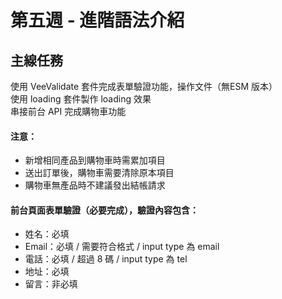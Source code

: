 # 第五週 - 進階語法介紹

## 主線任務  
使用 VeeValidate 套件完成表單驗證功能，操作文件（無ESM 版本）  
使用 loading 套件製作 loading 效果  
串接前台 API 完成購物車功能  

#### 注意：  

- 新增相同產品到購物車時需累加項目  
- 送出訂單後，購物車需要清除原本項目  
- 購物車無產品時不建議發出結帳請求  
  

#### 前台頁面表單驗證（必要完成），驗證內容包含：  

- 姓名：必填  
- Email：必填 / 需要符合格式 / input type 為 email  
- 電話：必填 / 超過 8 碼 / input type 為 tel  
- 地址：必填  
- 留言：非必填  
